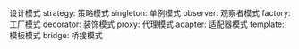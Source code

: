 设计模式
strategy: 策略模式
singleton: 单例模式
observer: 观察者模式
factory: 工厂模式
decorator: 装饰模式
proxy: 代理模式
adapter: 适配器模式
template: 模板模式
bridge: 桥接模式